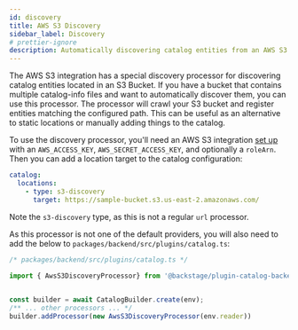 ```yaml
---
id: discovery
title: AWS S3 Discovery
sidebar_label: Discovery
# prettier-ignore
description: Automatically discovering catalog entities from an AWS S3 Bucket
---
```


The AWS S3 integration has a special discovery processor for discovering catalog
entities located in an S3 Bucket. If you have a bucket that contains multiple
catalog-info files and want to automatically discover them, you can use this
processor. The processor will crawl your S3 bucket and register entities
matching the configured path. This can be useful as an alternative to static
locations or manually adding things to the catalog.

To use the discovery processor, you'll need an AWS S3 integration
[set up](locations.md) with an `AWS_ACCESS_KEY`, `AWS_SECRET_ACCESS_KEY`, and
optionally a `roleArn`. Then you can add a location target to the catalog
configuration:

```yaml
catalog:
  locations:
    - type: s3-discovery
      target: https://sample-bucket.s3.us-east-2.amazonaws.com/
```

Note the `s3-discovery` type, as this is not a regular `url` processor.

As this processor is not one of the default providers, you will also need to add the below to `packages/backend/src/plugins/catalog.ts`:

```ts
/* packages/backend/src/plugins/catalog.ts */
  
import { AwsS3DiscoveryProcessor} from '@backstage/plugin-catalog-backend';


const builder = await CatalogBuilder.create(env);
/** ... other processors ... */
builder.addProcessor(new AwsS3DiscoveryProcessor(env.reader))
```
